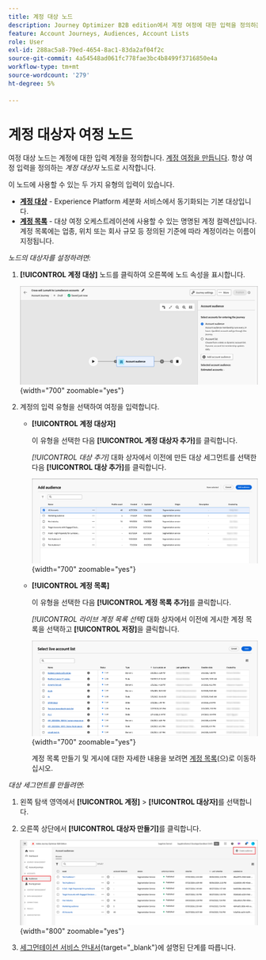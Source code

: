 ```yaml
---
title: 계정 대상 노드
description: Journey Optimizer B2B edition에서 계정 여정에 대한 입력을 정의하는 데 사용할 수 있는 계정 대상 노드 유형에 대해 알아봅니다.
feature: Account Journeys, Audiences, Account Lists
role: User
exl-id: 288ac5a8-79ed-4654-8ac1-83da2af04f2c
source-git-commit: 4a54548ad061fc778fae3bc4b8499f3716850e4a
workflow-type: tm+mt
source-wordcount: '279'
ht-degree: 5%

---
```


# 계정 대상자 여정 노드

여정 대상 노드는 계정에 대한 입력 계정을 정의합니다. [계정 여정을 만듭니다](./journey-overview.md#create-an-account-journey). 항상 여정 입력을 정의하는 _계정 대상자_ 노드로 시작합니다.

이 노드에 사용할 수 있는 두 가지 유형의 입력이 있습니다.

* **[계정 대상](../audiences/account-audience-overview.md)** - Experience Platform 세분화 서비스에서 동기화되는 기본 대상입니다.
* **[계정 목록](../accounts/account-lists.md)** - 대상 여정 오케스트레이션에 사용할 수 있는 명명된 계정 컬렉션입니다. 계정 목록에는 업종, 위치 또는 회사 규모 등 정의된 기준에 따라 계정이라는 이름이 지정됩니다.

_노드의 대상자를 설정하려면:_

1. **[!UICONTROL 계정 대상]** 노드를 클릭하여 오른쪽에 노드 속성을 표시합니다.

   ![계정 대상자 노드](./assets/account-journey-account-audience-node.png){width="700" zoomable="yes"}

1. 계정의 입력 유형을 선택하여 여정을 입력합니다.

   * **[!UICONTROL 계정 대상자]**

     이 유형을 선택한 다음 **[!UICONTROL 계정 대상자 추가]**&#x200B;를 클릭합니다.

     _[!UICONTROL 대상 추가]_ 대화 상자에서 이전에 만든 대상 세그먼트를 선택한 다음 **[!UICONTROL 대상 추가]**&#x200B;를 클릭합니다.

     ![노드의 대상 세그먼트 선택](./assets/node-audience-add-dialog.png){width="700" zoomable="yes"}

   * **[!UICONTROL 계정 목록]**

     이 유형을 선택한 다음 **[!UICONTROL 계정 목록 추가]**&#x200B;를 클릭합니다.

     _[!UICONTROL 라이브 계정 목록 선택]_ 대화 상자에서 이전에 게시한 계정 목록을 선택하고 **[!UICONTROL 저장]**&#x200B;을 클릭합니다.

     ![노드의 실시간 계정 목록 선택](./assets/account-journey-account-audience-select-account-list.png){width="700" zoomable="yes"}

     계정 목록 만들기 및 게시에 대한 자세한 내용을 보려면 [계정 목록](../accounts/account-lists.md)(으)로 이동하십시오.

_대상 세그먼트를 만들려면:_

1. 왼쪽 탐색 영역에서 **[!UICONTROL 계정]** > **[!UICONTROL 대상자]**&#x200B;를 선택합니다.

1. 오른쪽 상단에서 **[!UICONTROL 대상자 만들기]**&#x200B;를 클릭합니다.

   ![대상 세그먼트 만들기](./assets/audiences-list-create.png){width="800" zoomable="yes"}

1. [세그먼테이션 서비스 안내서](https://experienceleague.adobe.com/ko/docs/experience-platform/segmentation/ui/account-audiences){target="_blank"}에 설명된 단계를 따릅니다.
